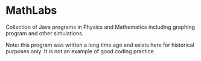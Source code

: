 MathLabs
=======
Collection of Java programs in Physics and Mathematics including graphing program and other simulations.

Note: this program was written a long time ago and exists here for historical purposes only. It is not an example of good coding practice.
